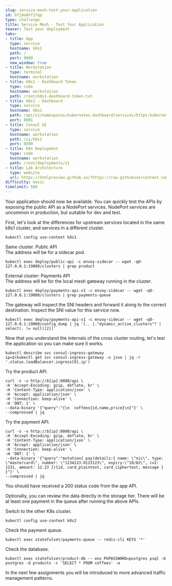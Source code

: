 ```yaml
---
slug: service-mesh-test-your-application
id: bfjma8nf17qp
type: challenge
title: Service Mesh - Test Your Application
teaser: Test your deployment
tabs:
- title: App
  type: service
  hostname: k8s1
  path: /
  port: 8080
  new_window: true
- title: Workstation
  type: terminal
  hostname: workstation
- title: K8s1 - Dashboard Token
  type: code
  hostname: workstation
  path: /root/k8s1-dashboard-token.txt
- title: K8s1 - Dashboard
  type: service
  hostname: k8s1
  path: /api/v1/namespaces/kubernetes-dashboard/services/https:kubernetes-dashboard:/proxy/
  port: 8001
- title: Consul UI
  type: service
  hostname: workstation
  path: /ui/k8s1
  port: 8500
- title: K8s Deployment
  type: code
  hostname: workstation
  path: /root/deployments/v1
- title: Lab Architecture
  type: website
  url: https://htmlpreview.github.io/?https://raw.githubusercontent.com/hashicorp/field-workshops-consul/master/instruqt-tracks/consul-life-of-a-developer/assets/diagrams/diagrams.html
difficulty: basic
timelimit: 500
---
```

Your application should now be available. You can quickly test the APIs by exposing the public API as a NodePort services.
NodePort services are uncommon in production, but suitable for dev and test. <br>

First, let's look at the differences for upstream services located in the same k8s1 cluster, and services in a different cluster. <br>

```
kubectl config use-context k8s1
```

Same cluster: Public API <br>
The address will be for a sidecar pod. <br>

```
kubectl exec deploy/public-api -c envoy-sidecar -- wget -qO- 127.0.0.1:19000/clusters | grep product
```

External cluster: Payments API <br>
The address will be for the local mesh gateway running in the cluster. <br>

```
kubectl exec deploy/payments-api-v1 -c envoy-sidecar -- wget -qO- 127.0.0.1:19000/clusters | grep payments-queue
```

The gateway will inspect the SNI headers and forward it along to the correct destination.
Inspect the SNI value for this service now. <br>

```
kubectl exec deploy/payments-api-v1 -c envoy-sidecar -- wget -qO- 127.0.0.1:19000/config_dump | jq '[.. |."dynamic_active_clusters"? | select(. != null)[2]]'
```

Now that you understand the internals of the cross cluster routing, let's test the application so you can make sure it works. <br>

```
kubectl describe svc consul-ingress-gateway
ip=$(kubectl get svc consul-ingress-gateway -o json | jq -r '.status.loadBalancer.ingress[0].ip')
```

Try the product API. <br>

```
curl -s -v http://${ip}:8080/api \
-H 'Accept-Encoding: gzip, deflate, br' \
-H 'Content-Type: application/json' \
-H 'Accept: application/json' \
-H 'Connection: keep-alive' \
-H 'DNT: 1' \
--data-binary '{"query":"{\n  coffees{id,name,price}\n}"}' \
--compressed | jq
```

Try the payment API. <br>

```
curl -s -v http://${ip}:8080/api \
-H 'Accept-Encoding: gzip, deflate, br' \
-H 'Content-Type: application/json' \
-H 'Accept: application/json' \
-H 'Connection: keep-alive' \
-H 'DNT: 1' \
--data-binary '{"query":"mutation{ pay(details:{ name: \"nic\", type: \"mastercard\", number: \"1234123-0123123\", expiry:\"10/02\", cv2: 1231, amount: 12.23 }){id, card_plaintext, card_ciphertext, message } }"}' \
--compressed | jq
```

You should have received a 200 status code from the app API.  <br>

Optionally, you can review the data directly in the storage tier.
There will be at least one payment in the queue after running the above APIs.

Switch to the other K8s cluster. <br>

```
kubectl config use-context k8s2
```

Check the payment queue. <br>

```
kubectl exec statefulset/payments-queue -- redis-cli KEYS '*'
```

Check the database. <br>

```
kubectl exec statefulset/product-db -- env PGPASSWORD=postgres psql -U postgres -d products -c 'SELECT * FROM coffees' -a
```

In the next few assignments you will be introduced to more advanced traffic management patterns.
